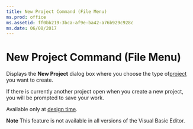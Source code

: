 ```yaml
---
title: New Project Command (File Menu)
ms.prod: office
ms.assetid: ff0bb219-3bca-af9e-ba42-a76b929c928c
ms.date: 06/08/2017
---
```



# New Project Command (File Menu)

Displays the  **New Project** dialog box where you choose the type of[project](vbe-glossary.md) you want to create.

If there is currently another project open when you create a new project, you will be prompted to save your work.

Available only at [design time](vbe-glossary.md).


 **Note**  This feature is not available in all versions of the Visual Basic Editor.


